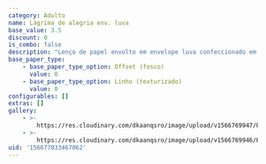 ```yaml
---
category: Adulto
name: Lágrima de alegria env. luva
base_value: 3.5
discount: 0
is_combo: false
description: "Lenço de papel envolto em envelope luva confeccionado em papel 180g. \rTamanho 11cm x 6cm."
base_paper_type:
    - base_paper_type_option: Offset (fosco)
      value: 0
    - base_paper_type_option: Linho (texturizado)
      value: 0
configurables: []
extras: []
gallery:
    - >-
        https://res.cloudinary.com/dkaanqsro/image/upload/v1566769947/Papelaria%20adulto/L%C3%A1grimas_de_alegria_luva_1_xqpfaq.jpg
    - >-
        https://res.cloudinary.com/dkaanqsro/image/upload/v1566769946/Papelaria%20adulto/L%C3%A1grimas_de_alegria_luva_2_llgm99.jpg
uid: '156677033467062'
---
```

